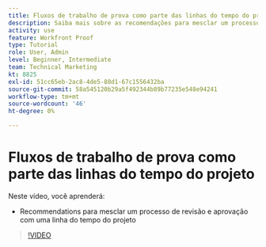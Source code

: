 ```yaml
---
title: Fluxos de trabalho de prova como parte das linhas do tempo do projeto
description: Saiba mais sobre as recomendações para mesclar um processo de revisão e aprovação com uma linha do tempo do projeto em [!DNL  Workfront].
activity: use
feature: Workfront Proof
type: Tutorial
role: User, Admin
level: Beginner, Intermediate
team: Technical Marketing
kt: 8825
exl-id: 51cc65eb-2ac8-4de5-88d1-67c1556432ba
source-git-commit: 58a545120b29a5f492344b89b77235e548e94241
workflow-type: tm+mt
source-wordcount: '46'
ht-degree: 0%

---
```


# Fluxos de trabalho de prova como parte das linhas do tempo do projeto

Neste vídeo, você aprenderá:

* Recommendations para mesclar um processo de revisão e aprovação com uma linha do tempo do projeto

>[!VIDEO](https://video.tv.adobe.com/v/335125/?quality=12)

<!--
This is a duplicate and not used in the TOC
-->
